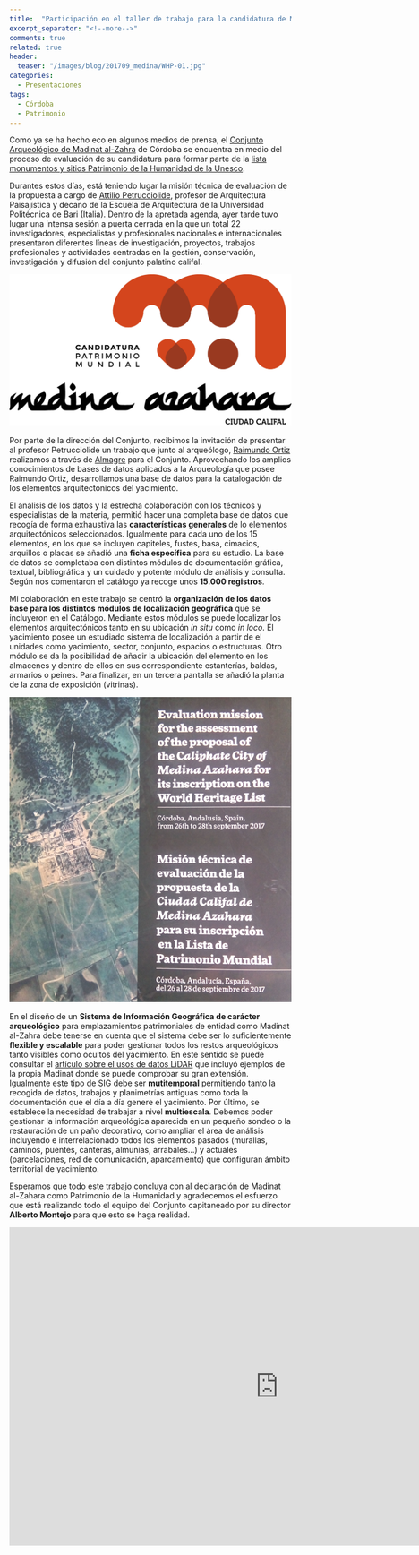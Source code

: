 ```yaml
---
title:  "Participación en el taller de trabajo para la candidatura de Madinat al-Zahra"
excerpt_separator: "<!--more-->"
comments: true
related: true
header:
  teaser: "/images/blog/201709_medina/WHP-01.jpg"
categories: 
  - Presentaciones
tags:
  - Córdoba
  - Patrimonio
---
```


Como ya se ha hecho eco en algunos medios de prensa, el [Conjunto Arqueológico de Madinat al-Zahra](http://www.museosdeandalucia.es/cultura/museos/CAMA/) de Córdoba se encuentra en medio del proceso de evaluación de su candidatura para formar parte de la [lista monumentos y sitios Patrimonio de la Humanidad de la Unesco](http://whc.unesco.org/en/list/). 

Durantes estos días, está teniendo lugar la misión técnica de evaluación de la propuesta a cargo de [Attilio Petrucciolide](https://www.researchgate.net/profile/Attilio_Petruccioli), profesor de  Arquitectura Paisajística y decano de la Escuela de Arquitectura de la Universidad Politécnica de Bari (Italia). Dentro de la apretada agenda, ayer tarde tuvo lugar una intensa sesión a puerta cerrada en la que un total 22  investigadores, especialistas y profesionales nacionales e internacionales  presentaron diferentes líneas de investigación, proyectos, trabajos profesionales y actividades centradas en la gestión, conservación, investigación y difusión del conjunto palatino califal.

![Candidatura Madinat](/images/blog/201709_medina/WHP-01.jpg)

Por parte de la dirección del Conjunto, recibimos la invitación de presentar al profesor Petrucciolide un trabajo que junto al arqueólogo, [Raimundo Ortiz](http://independent.academia.edu/RaimundoOrtizUrbano) realizamos a través de  [Almagre](http://www.almagre.es/) para el Conjunto. Aprovechando los amplios conocimientos de bases de datos aplicados a la Arqueología que posee Raimundo Ortiz, desarrollamos una base de datos para la catalogación de los elementos arquitectónicos del yacimiento. 

El análisis de los datos y la estrecha colaboración con los técnicos y especialistas de la materia, permitió hacer una completa base de datos que recogía de forma exhaustiva las **características generales** de lo elementos arquitectónicos seleccionados. Igualmente para cada uno de los 15 elementos, en los que se incluyen capiteles, fustes, basa, cimacios, arquillos o placas se añadió una **ficha específica** para su estudio. La base de datos se completaba con distintos módulos de documentación gráfica, textual, bibliográfica y un cuidado y potente módulo de análisis y consulta. Según nos comentaron el catálogo ya recoge unos **15.000 registros**.

Mi colaboración en este trabajo se centró la **organización de los datos base para los distintos módulos de localización geográfica** que se incluyeron en el Catálogo. Mediante estos módulos se puede localizar los elementos arquitectónicos tanto en su ubicación *in situ* como *in loco*. El yacimiento posee un estudiado sistema de localización a partir de el unidades como yacimiento, sector, conjunto, espacios o  estructuras. Otro módulo se da la posibilidad de añadir la ubicación del elemento en los almacenes y dentro de ellos en sus correspondiente estanterías, baldas, armarios o peines.  Para finalizar, en un tercera pantalla se añadió la planta de la zona de exposición (vitrinas).

![Sesión de trabajo](/images/blog/201709_medina/cuaderno.png)
 
En el diseño de un **Sistema de Información Geográfica de carácter arqueológico** para emplazamientos patrimoniales de entidad como Madinat al-Zahra debe tenerse en cuenta que el sistema debe ser lo suficientemente **flexible y escalable** para poder gestionar todos los restos arqueológicos tanto visibles como ocultos del yacimiento. En este sentido se puede consultar el [artículo sobre el usos de datos LiDAR](http://www.sigdeletras.com/2016/trabajando-con-datos-lidar-algunos-ejemplos-del-conjunto-arqueologico-de-madinat-al-zahra/) que incluyó ejemplos de la propia Madinat donde se puede comprobar su gran extensión. Igualmente este tipo de SIG debe ser **mutitemporal** permitiendo tanto la recogida de datos, trabajos y planimetrías antiguas como toda la documentación que el día a día genere el yacimiento. Por último, se establece la necesidad de trabajar a nivel **multiescala**. Debemos poder gestionar la información arqueológica aparecida en un pequeño sondeo o la restauración de un paño decorativo, como ampliar el área de análisis incluyendo e interrelacionado todos los elementos pasados (murallas, caminos, puentes, canteras, almunias, arrabales...) y actuales (parcelaciones, red de comunicación, aparcamiento) que configuran ámbito territorial de yacimiento.

Esperamos que todo este trabajo concluya con al declaración de Madinat al-Zahara como Patrimonio de la Humanidad y agradecemos el esfuerzo que está realizando todo el equipo del Conjunto capitaneado por su director **Alberto Montejo** para que esto se haga realidad.

<iframe src="https://docs.google.com/presentation/d/e/2PACX-1vSMfFT5zbrOtwVrtzYgYOhuixVwAQQUMAzMD9nkYr5zCnJu7AYtwng4I5d6YgwWCTdTsc8kTxkcj-Sf/embed?start=false&loop=false&delayms=3000" frameborder="0" width="960" height="569" allowfullscreen="true" mozallowfullscreen="true" webkitallowfullscreen="true"></iframe>
